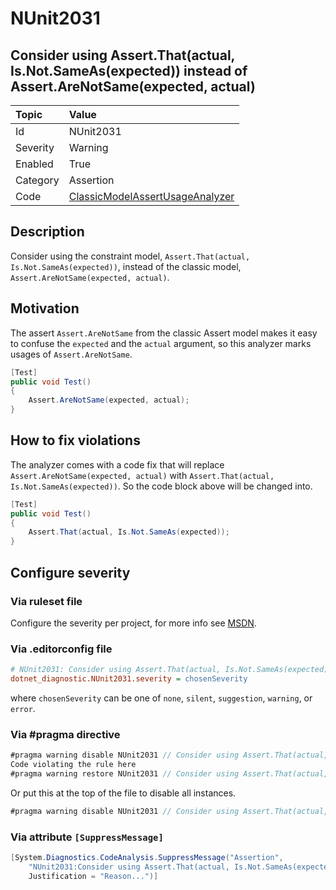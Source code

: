 # NUnit2031

## Consider using Assert.That(actual, Is.Not.SameAs(expected)) instead of Assert.AreNotSame(expected, actual)

| Topic    | Value
| :--      | :--
| Id       | NUnit2031
| Severity | Warning
| Enabled  | True
| Category | Assertion
| Code     | [ClassicModelAssertUsageAnalyzer](https://github.com/nunit/nunit.analyzers/blob/3.8.0/src/nunit.analyzers/ClassicModelAssertUsage/ClassicModelAssertUsageAnalyzer.cs)

## Description

Consider using the constraint model, `Assert.That(actual, Is.Not.SameAs(expected))`, instead of the classic model, `Assert.AreNotSame(expected, actual)`.

## Motivation

The assert `Assert.AreNotSame` from the classic Assert model makes it easy to confuse the `expected` and the `actual` argument,
so this analyzer marks usages of `Assert.AreNotSame`.

```csharp
[Test]
public void Test()
{
    Assert.AreNotSame(expected, actual);
}
```

## How to fix violations

The analyzer comes with a code fix that will replace `Assert.AreNotSame(expected, actual)` with
`Assert.That(actual, Is.Not.SameAs(expected))`. So the code block above will be changed into.

```csharp
[Test]
public void Test()
{
    Assert.That(actual, Is.Not.SameAs(expected));
}
```

<!-- start generated config severity -->
## Configure severity

### Via ruleset file

Configure the severity per project, for more info see [MSDN](https://learn.microsoft.com/en-us/visualstudio/code-quality/using-rule-sets-to-group-code-analysis-rules?view=vs-2022).

### Via .editorconfig file

```ini
# NUnit2031: Consider using Assert.That(actual, Is.Not.SameAs(expected)) instead of Assert.AreNotSame(expected, actual)
dotnet_diagnostic.NUnit2031.severity = chosenSeverity
```

where `chosenSeverity` can be one of `none`, `silent`, `suggestion`, `warning`, or `error`.

### Via #pragma directive

```csharp
#pragma warning disable NUnit2031 // Consider using Assert.That(actual, Is.Not.SameAs(expected)) instead of Assert.AreNotSame(expected, actual)
Code violating the rule here
#pragma warning restore NUnit2031 // Consider using Assert.That(actual, Is.Not.SameAs(expected)) instead of Assert.AreNotSame(expected, actual)
```

Or put this at the top of the file to disable all instances.

```csharp
#pragma warning disable NUnit2031 // Consider using Assert.That(actual, Is.Not.SameAs(expected)) instead of Assert.AreNotSame(expected, actual)
```

### Via attribute `[SuppressMessage]`

```csharp
[System.Diagnostics.CodeAnalysis.SuppressMessage("Assertion",
    "NUnit2031:Consider using Assert.That(actual, Is.Not.SameAs(expected)) instead of Assert.AreNotSame(expected, actual)",
    Justification = "Reason...")]
```
<!-- end generated config severity -->
